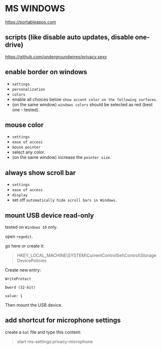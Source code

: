 # MS WINDOWS

https://portableapps.com

## scripts (like disable auto updates, disable one-drive)

https://github.com/undergroundwires/privacy.sexy

## enable border on windows

- `settings`
- `personalization`
- `colors`
- enable all choices below `show accent color on the following surfaces`.
- (on the same window) `windows colors` should be selected as red (best one - tested).

## mouse color

- `settings`
- `ease of access`
- `mouse pointer`
- select any color.
- (on the same window) increase the `pointer size`.

## always show scroll bar

- `settings`
- `ease of access`
- `display`
- set off `automatically hide scroll bars in Windows`.

## mount USB device read-only

tested on `Windows 10` only.

open `regedit`.

go here or create it:

> HKEY_LOCAL_MACHINE\SYSTEM\CurrentControlSet\Control\StorageDevicePolicies

Create new entry:

```text
WriteProtect

Dword (32-bit)

value: 1
```

Then mount the USB device.

## add shortcut for microphone settings

create a `bat` file and type this content:

> start ms-settings:privacy-microphone
